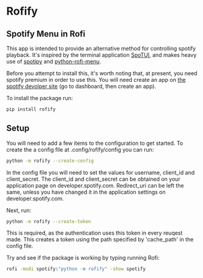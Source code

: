 # Rofify
## Spotify Menu in Rofi
This app is intended to provide an alternative method for controlling spotify playback. 
It's inspired by the terminal application [SpoTUI](https://github.com/ceuk/SpoTUI), and makes heavy use of 
[spotipy](https://github.com/plamere/spotipy) and [python-rofi-menu](https://github.com/miphreal/python-rofi-menu).

Before you attempt to install this, it's worth noting that, at present, you need spotify premium in order to use this. You will need create an app on [the spotify devolper site](developer.spotify.com) (go to dashboard, then create an app).

To install the package run: 
``` sh
pip install rofify
```

## Setup
You will need to add a few items to the configuration to get started.
To create the a config file at .config/rofify/config you can run:
``` sh
python -m rofify --create-config
```

In the config file you will need to set the values for username, client_id and client_secret.
The client_id and client_secret can be obtained on your application page on developer.spotify.com.
Redirect_uri can be left the same, unless you have changed it in the application settings on 
developer.spotify.com.

Next, run:
``` sh
python -m rofify --create-token
```
This is required, as the authentication uses this token in every reuqest made.
This creates a token using the path specified by 'cache_path' in the config file. 

Try and see if the package is working by typing running Rofi:
``` sh
rofi -modi spotify:"python -m rofify" -show spotify
```


